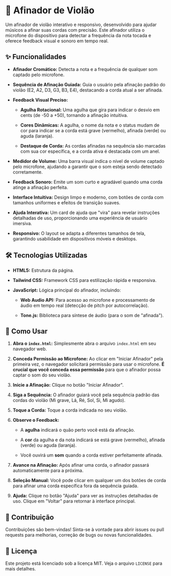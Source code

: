 # 🎸 Afinador de Violão

Um afinador de violão interativo e responsivo, desenvolvido para ajudar músicos a afinar suas cordas com precisão. Este afinador utiliza o microfone do dispositivo para detectar a frequência da nota tocada e oferece feedback visual e sonoro em tempo real.

## ✨ Funcionalidades

* **Afinador Cromático:** Detecta a nota e a frequência de qualquer som captado pelo microfone.

* **Sequência de Afinação Guiada:** Guia o usuário pela afinação padrão do violão (E2, A2, D3, G3, B3, E4), destacando a corda atual a ser afinada.

* **Feedback Visual Preciso:**

  * **Agulha Rotacional:** Uma agulha que gira para indicar o desvio em cents (de -50 a +50), tornando a afinação intuitiva.

  * **Cores Dinâmicas:** A agulha, o nome da nota e o status mudam de cor para indicar se a corda está grave (vermelho), afinada (verde) ou aguda (laranja).

  * **Destaque de Corda:** As cordas afinadas na sequência são marcadas com sua cor específica, e a corda ativa é destacada com um anel.

* **Medidor de Volume:** Uma barra visual indica o nível de volume captado pelo microfone, ajudando a garantir que o som esteja sendo detectado corretamente.

* **Feedback Sonoro:** Emite um som curto e agradável quando uma corda atinge a afinação perfeita.

* **Interface Intuitiva:** Design limpo e moderno, com botões de corda com tamanhos uniformes e efeitos de transição suaves.

* **Ajuda Interativa:** Um card de ajuda que "vira" para revelar instruções detalhadas de uso, proporcionando uma experiência de usuário imersiva.

* **Responsivo:** O layout se adapta a diferentes tamanhos de tela, garantindo usabilidade em dispositivos móveis e desktops.

## 🛠️ Tecnologias Utilizadas

* **HTML5:** Estrutura da página.

* **Tailwind CSS:** Framework CSS para estilização rápida e responsiva.

* **JavaScript:** Lógica principal do afinador, incluindo:

  * **Web Audio API:** Para acesso ao microfone e processamento de áudio em tempo real (detecção de pitch por autocorrelação).

  * **Tone.js:** Biblioteca para síntese de áudio (para o som de "afinada").

## 🚀 Como Usar

1. **Abra o `index.html`:** Simplesmente abra o arquivo `index.html` em seu navegador web.

2. **Conceda Permissão ao Microfone:** Ao clicar em "Iniciar Afinador" pela primeira vez, o navegador solicitará permissão para usar o microfone. **É crucial que você conceda essa permissão** para que o afinador possa captar o som do seu violão.

3. **Inicie a Afinação:** Clique no botão "Iniciar Afinador".

4. **Siga a Sequência:** O afinador guiará você pela sequência padrão das cordas do violão (Mi grave, Lá, Ré, Sol, Si, Mi agudo).

5. **Toque a Corda:** Toque a corda indicada no seu violão.

6. **Observe o Feedback:**

   * A **agulha** indicará o quão perto você está da afinação.

   * A **cor** da agulha e da nota indicará se está grave (vermelho), afinada (verde) ou aguda (laranja).

   * Você ouvirá um **som** quando a corda estiver perfeitamente afinada.

7. **Avance na Afinação:** Após afinar uma corda, o afinador passará automaticamente para a próxima.

8. **Seleção Manual:** Você pode clicar em qualquer um dos botões de corda para afinar uma corda específica fora da sequência guiada.

9. **Ajuda:** Clique no botão "Ajuda" para ver as instruções detalhadas de uso. Clique em "Voltar" para retornar à interface principal.

## 🤝 Contribuição

Contribuições são bem-vindas! Sinta-se à vontade para abrir issues ou pull requests para melhorias, correção de bugs ou novas funcionalidades.

## 📄 Licença

Este projeto está licenciado sob a licença MIT. Veja o arquivo `LICENSE` para mais detalhes.
